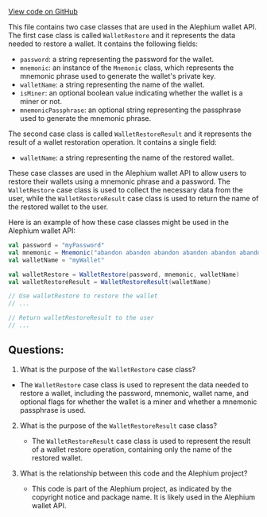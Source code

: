 [View code on GitHub](https://github.com/alephium/alephium/wallet/src/main/scala/org/alephium/wallet/api/model/WalletRestore.scala)

This file contains two case classes that are used in the Alephium wallet API. The first case class is called `WalletRestore` and it represents the data needed to restore a wallet. It contains the following fields:

- `password`: a string representing the password for the wallet.
- `mnemonic`: an instance of the `Mnemonic` class, which represents the mnemonic phrase used to generate the wallet's private key.
- `walletName`: a string representing the name of the wallet.
- `isMiner`: an optional boolean value indicating whether the wallet is a miner or not.
- `mnemonicPassphrase`: an optional string representing the passphrase used to generate the mnemonic phrase.

The second case class is called `WalletRestoreResult` and it represents the result of a wallet restoration operation. It contains a single field:

- `walletName`: a string representing the name of the restored wallet.

These case classes are used in the Alephium wallet API to allow users to restore their wallets using a mnemonic phrase and a password. The `WalletRestore` case class is used to collect the necessary data from the user, while the `WalletRestoreResult` case class is used to return the name of the restored wallet to the user.

Here is an example of how these case classes might be used in the Alephium wallet API:

```scala
val password = "myPassword"
val mnemonic = Mnemonic("abandon abandon abandon abandon abandon abandon abandon abandon abandon abandon abandon about")
val walletName = "myWallet"

val walletRestore = WalletRestore(password, mnemonic, walletName)
val walletRestoreResult = WalletRestoreResult(walletName)

// Use walletRestore to restore the wallet
// ...

// Return walletRestoreResult to the user
// ...
```
## Questions: 
 1. What is the purpose of the `WalletRestore` case class?
   - The `WalletRestore` case class is used to represent the data needed to restore a wallet, including the password, mnemonic, wallet name, and optional flags for whether the wallet is a miner and whether a mnemonic passphrase is used.

2. What is the purpose of the `WalletRestoreResult` case class?
   - The `WalletRestoreResult` case class is used to represent the result of a wallet restore operation, containing only the name of the restored wallet.

3. What is the relationship between this code and the Alephium project?
   - This code is part of the Alephium project, as indicated by the copyright notice and package name. It is likely used in the Alephium wallet API.